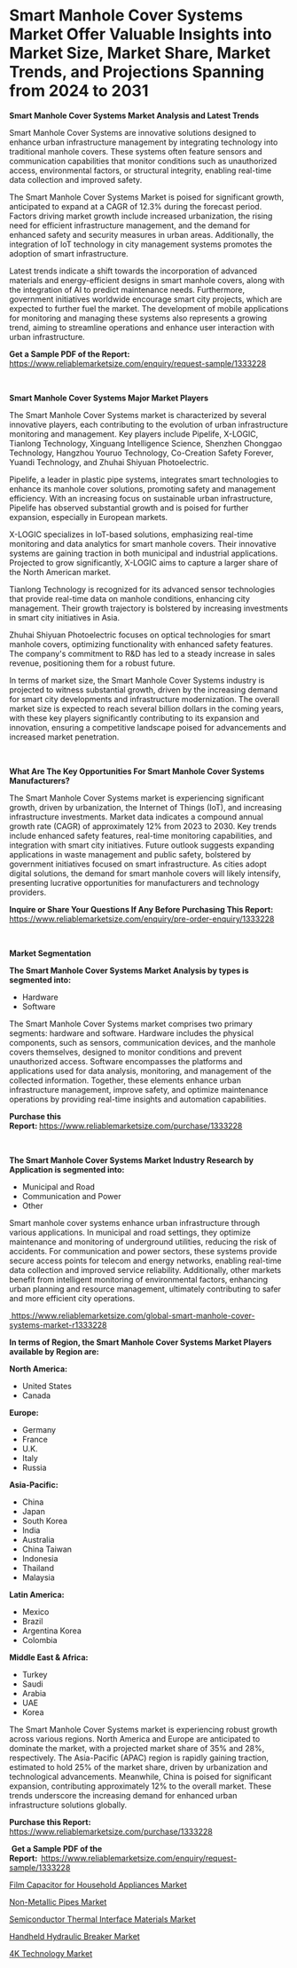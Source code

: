 <p><h1>Smart Manhole Cover Systems Market Offer Valuable Insights into Market Size, Market Share, Market Trends, and Projections Spanning from 2024 to 2031</h1></p><p><strong>Smart Manhole Cover Systems Market Analysis and Latest Trends</strong></p>
<p><p>Smart Manhole Cover Systems are innovative solutions designed to enhance urban infrastructure management by integrating technology into traditional manhole covers. These systems often feature sensors and communication capabilities that monitor conditions such as unauthorized access, environmental factors, or structural integrity, enabling real-time data collection and improved safety.</p><p>The Smart Manhole Cover Systems Market is poised for significant growth, anticipated to expand at a CAGR of 12.3% during the forecast period. Factors driving market growth include increased urbanization, the rising need for efficient infrastructure management, and the demand for enhanced safety and security measures in urban areas. Additionally, the integration of IoT technology in city management systems promotes the adoption of smart infrastructure.</p><p>Latest trends indicate a shift towards the incorporation of advanced materials and energy-efficient designs in smart manhole covers, along with the integration of AI to predict maintenance needs. Furthermore, government initiatives worldwide encourage smart city projects, which are expected to further fuel the market. The development of mobile applications for monitoring and managing these systems also represents a growing trend, aiming to streamline operations and enhance user interaction with urban infrastructure.</p></p>
<p><strong>Get a Sample PDF of the Report:&nbsp;</strong> <a href="https://www.reliablemarketsize.com/enquiry/request-sample/1333228?utm_campaign=1140&utm_medium=2&utm_source=Github&utm_content=ia&utm_term=01102024&utm_id=smart-manhole-cover-systems">https://www.reliablemarketsize.com/enquiry/request-sample/1333228</a></p>
<p>&nbsp;</p>
<p><strong>Smart Manhole Cover Systems Major Market Players</strong></p>
<p><p>The Smart Manhole Cover Systems market is characterized by several innovative players, each contributing to the evolution of urban infrastructure monitoring and management. Key players include Pipelife, X-LOGIC, Tianlong Technology, Xinguang Intelligence Science, Shenzhen Chonggao Technology, Hangzhou Youruo Technology, Co-Creation Safety Forever, Yuandi Technology, and Zhuhai Shiyuan Photoelectric. </p><p>Pipelife, a leader in plastic pipe systems, integrates smart technologies to enhance its manhole cover solutions, promoting safety and management efficiency. With an increasing focus on sustainable urban infrastructure, Pipelife has observed substantial growth and is poised for further expansion, especially in European markets.</p><p>X-LOGIC specializes in IoT-based solutions, emphasizing real-time monitoring and data analytics for smart manhole covers. Their innovative systems are gaining traction in both municipal and industrial applications. Projected to grow significantly, X-LOGIC aims to capture a larger share of the North American market.</p><p>Tianlong Technology is recognized for its advanced sensor technologies that provide real-time data on manhole conditions, enhancing city management. Their growth trajectory is bolstered by increasing investments in smart city initiatives in Asia.</p><p>Zhuhai Shiyuan Photoelectric focuses on optical technologies for smart manhole covers, optimizing functionality with enhanced safety features. The company's commitment to R&D has led to a steady increase in sales revenue, positioning them for a robust future.</p><p>In terms of market size, the Smart Manhole Cover Systems industry is projected to witness substantial growth, driven by the increasing demand for smart city developments and infrastructure modernization. The overall market size is expected to reach several billion dollars in the coming years, with these key players significantly contributing to its expansion and innovation, ensuring a competitive landscape poised for advancements and increased market penetration.</p></p>
<p>&nbsp;</p>
<p><strong>What Are The Key Opportunities For Smart Manhole Cover Systems Manufacturers?</strong></p>
<p><p>The Smart Manhole Cover Systems market is experiencing significant growth, driven by urbanization, the Internet of Things (IoT), and increasing infrastructure investments. Market data indicates a compound annual growth rate (CAGR) of approximately 12% from 2023 to 2030. Key trends include enhanced safety features, real-time monitoring capabilities, and integration with smart city initiatives. Future outlook suggests expanding applications in waste management and public safety, bolstered by government initiatives focused on smart infrastructure. As cities adopt digital solutions, the demand for smart manhole covers will likely intensify, presenting lucrative opportunities for manufacturers and technology providers.</p></p>
<p><strong>Inquire or Share Your Questions If Any Before Purchasing This Report:</strong> <a href="https://www.reliablemarketsize.com/enquiry/pre-order-enquiry/1333228?utm_campaign=1140&utm_medium=2&utm_source=Github&utm_content=ia&utm_term=01102024&utm_id=smart-manhole-cover-systems">https://www.reliablemarketsize.com/enquiry/pre-order-enquiry/1333228</a></p>
<p>&nbsp;</p>
<p><strong>Market Segmentation</strong></p>
<p><strong>The Smart Manhole Cover Systems Market Analysis by types is segmented into:</strong></p>
<p><ul><li>Hardware</li><li>Software</li></ul></p>
<p><p>The Smart Manhole Cover Systems market comprises two primary segments: hardware and software. Hardware includes the physical components, such as sensors, communication devices, and the manhole covers themselves, designed to monitor conditions and prevent unauthorized access. Software encompasses the platforms and applications used for data analysis, monitoring, and management of the collected information. Together, these elements enhance urban infrastructure management, improve safety, and optimize maintenance operations by providing real-time insights and automation capabilities.</p></p>
<p><strong>Purchase this Report:&nbsp;</strong><a href="https://www.reliablemarketsize.com/purchase/1333228?utm_campaign=1140&utm_medium=2&utm_source=Github&utm_content=ia&utm_term=01102024&utm_id=smart-manhole-cover-systems">https://www.reliablemarketsize.com/purchase/1333228</a></p>
<p>&nbsp;</p>
<p><strong>The Smart Manhole Cover Systems Market Industry Research by Application is segmented into:</strong></p>
<p><ul><li>Municipal and Road</li><li>Communication and Power</li><li>Other</li></ul></p>
<p><p>Smart manhole cover systems enhance urban infrastructure through various applications. In municipal and road settings, they optimize maintenance and monitoring of underground utilities, reducing the risk of accidents. For communication and power sectors, these systems provide secure access points for telecom and energy networks, enabling real-time data collection and improved service reliability. Additionally, other markets benefit from intelligent monitoring of environmental factors, enhancing urban planning and resource management, ultimately contributing to safer and more efficient city operations.</p></p>
<p><a href="https://www.reliablemarketsize.com/global-smart-manhole-cover-systems-market-r1333228?utm_campaign=1140&utm_medium=2&utm_source=Github&utm_content=ia&utm_term=01102024&utm_id=smart-manhole-cover-systems">&nbsp;https://www.reliablemarketsize.com/global-smart-manhole-cover-systems-market-r1333228</a></p>
<p><strong>In terms of Region, the Smart Manhole Cover Systems Market Players available by Region are:</strong></p>
<p>
    <p> <strong> North America: </strong>
        <ul>
            <li>United States</li>
            <li>Canada</li>
        </ul>
        </p> 
    <p> <strong> Europe: </strong>
        <ul>
            <li>Germany</li>
            <li>France</li>
            <li>U.K.</li>
            <li>Italy</li>
            <li>Russia</li>
        </ul>
        </p> 
    <p> <strong> Asia-Pacific: </strong>
        <ul>
            <li>China</li>
            <li>Japan</li>
            <li>South Korea</li>
            <li>India</li>
            <li>Australia</li>
            <li>China Taiwan</li>
            <li>Indonesia</li>
            <li>Thailand</li>
            <li>Malaysia</li>
        </ul>
        </p> 
    <p> <strong> Latin America: </strong>
        <ul>
            <li>Mexico</li>
            <li>Brazil</li>
            <li>Argentina Korea</li>
            <li>Colombia</li>
        </ul>
        </p> 
    <p> <strong> Middle East & Africa: </strong>
        <ul>
            <li>Turkey</li>
            <li>Saudi</li>
            <li>Arabia</li>
            <li>UAE</li>
            <li>Korea</li>
        </ul>
    </p>
    </p>
<p><p>The Smart Manhole Cover Systems market is experiencing robust growth across various regions. North America and Europe are anticipated to dominate the market, with a projected market share of 35% and 28%, respectively. The Asia-Pacific (APAC) region is rapidly gaining traction, estimated to hold 25% of the market share, driven by urbanization and technological advancements. Meanwhile, China is poised for significant expansion, contributing approximately 12% to the overall market. These trends underscore the increasing demand for enhanced urban infrastructure solutions globally.</p></p>
<p><strong>Purchase this Report: </strong><a href="https://www.reliablemarketsize.com/purchase/1333228?utm_campaign=1140&utm_medium=2&utm_source=Github&utm_content=ia&utm_term=01102024&utm_id=smart-manhole-cover-systems">https://www.reliablemarketsize.com/purchase/1333228</a></p>
<p>&nbsp;<strong>Get a Sample PDF of the Report:&nbsp;&nbsp;</strong><a href="https://www.reliablemarketsize.com/enquiry/request-sample/1333228?utm_campaign=1140&utm_medium=2&utm_source=Github&utm_content=ia&utm_term=01102024&utm_id=smart-manhole-cover-systems">https://www.reliablemarketsize.com/enquiry/request-sample/1333228</a></p>
<p><strong></strong></p>
<p><p><a href="https://issuu.com/reportprime-2/docs/film-capacitor-for-household-applia_89348abcc5a468?utm_campaign=1140&utm_medium=2&utm_source=Github&utm_content=ia&utm_term=01102024&utm_id=smart-manhole-cover-systems">Film Capacitor for Household Appliances Market</a></p><p><a href="https://github.com/AKSHATREPORTPRIME/Market-Research-Report-List-6/blob/main/non-metallic-pipes-market.md?utm_campaign=1140&utm_medium=2&utm_source=Github&utm_content=ia&utm_term=01102024&utm_id=smart-manhole-cover-systems">Non-Metallic Pipes Market</a></p><p><a href="https://issuu.com/reportprime-2/docs/semiconductor-thermal-interface-mat_99a1efc3cb6122?utm_campaign=1140&utm_medium=2&utm_source=Github&utm_content=ia&utm_term=01102024&utm_id=smart-manhole-cover-systems">Semiconductor Thermal Interface Materials Market</a></p><p><a href="https://www.linkedin.com/pulse/global-handheld-hydraulic-breaker-industry-analysis-ugacc?utm_campaign=1140&utm_medium=2&utm_source=Github&utm_content=ia&utm_term=01102024&utm_id=smart-manhole-cover-systems">Handheld Hydraulic Breaker Market</a></p><p><a href="https://www.linkedin.com/pulse/analyzing-4k-technology-market-dynamics-growth-drivers-forecasted-bxspf?utm_campaign=1140&utm_medium=2&utm_source=Github&utm_content=ia&utm_term=01102024&utm_id=smart-manhole-cover-systems">4K Technology Market</a></p></p>